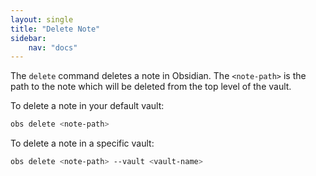 ```yaml
---
layout: single
title: "Delete Note"
sidebar:
    nav: "docs"
---
```


The `delete` command deletes a note in Obsidian. The `<note-path>` is the path to the note which will be deleted from the top level of the vault.

To delete a note in your default vault:

```zsh
obs delete <note-path>
```

To delete a note in a specific vault:

```zsh
obs delete <note-path> --vault <vault-name>
```



